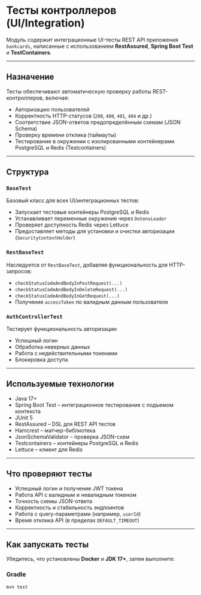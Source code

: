 # Тесты контроллеров (UI/Integration)

Модуль содержит интеграционные UI-тесты REST API приложения `bankcards`, написанные с использованием **RestAssured**, **Spring Boot Test** и **TestContainers**.

---

## Назначение

Тесты обеспечивают автоматическую проверку работы REST-контроллеров, включая:

- Авторизацию пользователей
- Корректность HTTP-статусов (`200`, `400`, `401`, `404` и др.)
- Соответствие JSON-ответов предопределённым схемам (JSON Schema)
- Проверку времени отклика (таймауты)
- Тестирование в окружении с изолированными контейнерами PostgreSQL и Redis (Testcontainers)

---

## Структура

### `BaseTest`

Базовый класс для всех UI/интеграционных тестов:

- Запускает тестовые контейнеры PostgreSQL и Redis
- Устанавливает переменные окружения через `DotenvLoader`
- Проверяет доступность Redis через Lettuce
- Предоставляет методы для установки и очистки авторизации (`SecurityContextHolder`)

### `RestBaseTest`

Наследуется от `RestBaseTest`, добавляя функциональность для HTTP-запросов:

- `checkStatusCodeAndBodyInPostRequest(...)`
- `checkStatusCodeAndBodyInDeleteRequest(...)`
- `checkStatusCodeAndBodyInGetRequest(...)`
- Получение `accessToken` по валидным данным пользователя

### `AuthControllerTest`

Тестирует функциональность авторизации:

- Успешный логин
- Обработка неверных данных
- Работа с недействительными токенами
- Блокировка доступа

---

## Используемые технологии

- Java 17+
- Spring Boot Test – интеграционное тестирование с подъемом контекста
- JUnit 5
- RestAssured – DSL для REST API тестов
- Hamcrest – матчер-библиотека
- JsonSchemaValidator – проверка JSON-схем
- Testcontainers – контейнеры PostgreSQL и Redis
- Lettuce – клиент для Redis

---

## Что проверяют тесты

- Успешный логин и получение JWT токена
- Работа API с валидным и невалидным токеном
- Точность схемы JSON-ответа
- Корректность и стабильность эндпоинтов
- Работа с query-параметрами (например, `userId`)
- Время отклика API (в пределах `DEFAULT_TIMEOUT`)

---

## Как запускать тесты

Убедитесь, что установлены **Docker** и **JDK 17+**, затем выполните:

### Gradle
```bash
mvn test
